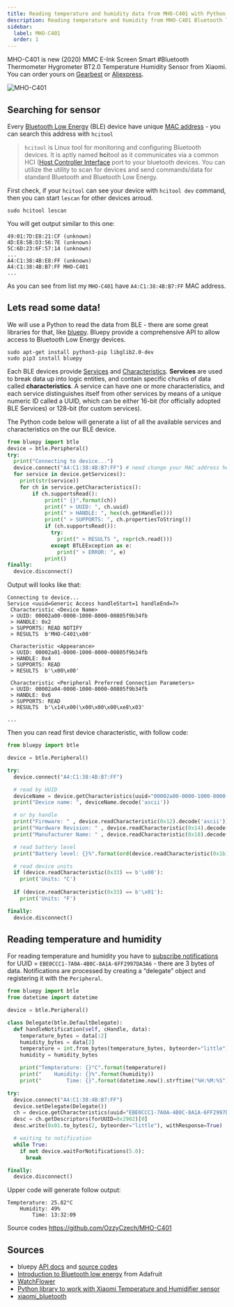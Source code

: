```yaml
---
title: Reading temperature and humidity data from MHO-C401 with Python
description: Reading temperature and humidity from MHO-C401 Bluetooth Thermometer Hygrometer using Python and bluepy library.
sidebar:
  label: MHO-C401
  order: 1 
---
```


MHO-C401 is new (2020) MMC E-Ink Screen Smart #Bluetooth Thermometer Hygrometer BT2.0 Temperature Humidity Sensor from Xiaomi. You can order yours on [Gearbest]( https://www.gearbest.com/sale/MHO-C401/) or [Aliexpress](https://www.aliexpress.com/item/4001174769598.html).

![MHO-C401](MHO-C401.jpg "MHO-C401 Bluetooth Thermometer Hygrometer")

## Searching for sensor

Every [Bluetooth Low Energy](https://en.wikipedia.org/wiki/Bluetooth_Low_Energy) (BLE) device have unique [MAC address](https://en.wikipedia.org/wiki/MAC_address) - you can search this address with `hcitool`

> `hcitool` is Linux tool for monitoring and configuring Bluetooth devices. It is aptly named **hci**tool as it communicates via a common HCI ([Host Controller Interface](https://en.wikipedia.org/wiki/Host_controller_interface_(USB,_Firewire)) port to your bluetooth devices. You
> can utilize the utility to scan for devices and send commands/data for standard Bluetooth and Bluetooth Low Energy.

First check, if your `hcitool` can see your device with `hcitool dev`  command, then you can start `lescan` for other devices arroud.

```shell
sudo hcitool lescan
```

You will get output similar to this one:

```
49:01:7D:E8:21:CF (unknown)
4D:E8:5B:D3:56:7E (unknown)
5C:6D:23:6F:57:14 (unknown)
...
A4:C1:38:4B:E8:FF (unknown)
A4:C1:38:4B:B7:FF MHO-C401
...
```

As you can see from list my `MHO-C401`  have `A4:C1:38:4B:B7:FF` MAC address.

## Lets read some data!

We will use a Python to read the data from BLE - there are some great libraries for that, like [bluepy](https://github.com/IanHarvey/bluepy). Bluepy provide a comprehensive API to allow access to Bluetooth Low Energy devices.

```shell
sudo apt-get install python3-pip libglib2.0-dev
sudo pip3 install bluepy
```

Each BLE devices provide [Services](https://www.bluetooth.com/specifications/gatt/services/) and [Characteristics](https://www.bluetooth.com/specifications/gatt/characteristics/). **Services** are used to break data up into logic entities, and contain specific chunks of data
called **characteristics**. A service can have one or more characteristics, and each service distinguishes itself from other services by means of a unique numeric ID called a UUID, which can be either 16-bit (for officially adopted BLE Services) or 128-bit (for custom services).

The Python code below will generate a list of all the available services and characteristics on the our BLE device.

```python
from bluepy import btle
device = btle.Peripheral()
try:
  print("Connecting to device...")
  device.connect("A4:C1:38:4B:B7:FF") # need change your MAC address here 
  for service in device.getServices():
    print(str(service))
    for ch in service.getCharacteristics():
        if ch.supportsRead():
          	print(" {}".format(ch))
            print(" > UUID: ", ch.uuid)
            print(" > HANDLE: ", hex(ch.getHandle()))
            print(" > SUPPORTS: ", ch.propertiesToString())
            if (ch.supportsRead()):
              try:
                print(" > RESULTS ", repr(ch.read()))
              except BTLEException as e:
                print(" > ERROR: ", e)
            print()
finally:
  device.disconnect()
```

Output will looks like that:

```
Connecting to device...
Service <uuid=Generic Access handleStart=1 handleEnd=7>
 Characteristic <Device Name>
 > UUID: 00002a00-0000-1000-8000-00805f9b34fb
 > HANDLE: 0x2
 > SUPPORTS: READ NOTIFY 
 > RESULTS  b'MHO-C401\x00'

 Characteristic <Appearance>
 > UUID: 00002a01-0000-1000-8000-00805f9b34fb
 > HANDLE: 0x4
 > SUPPORTS: READ 
 > RESULTS  b'\x00\x00'

 Characteristic <Peripheral Preferred Connection Parameters>
 > UUID: 00002a04-0000-1000-8000-00805f9b34fb
 > HANDLE: 0x6
 > SUPPORTS: READ 
 > RESULTS  b'\x14\x00(\x00\x00\x00\xe8\x03'

...
```

Then you can read first device characteristic, with follow code:

```python
from bluepy import btle

device = btle.Peripheral()

try:
  device.connect("A4:C1:38:4B:B7:FF")

  # read by UUID
  deviceName = device.getCharacteristics(uuid="00002a00-0000-1000-8000-00805f9b34fb")[0].read()
  print("Device name: ", deviceName.decode('ascii'))

  # or by handle  
  print("Firmware: " , device.readCharacteristic(0x12).decode('ascii'))
  print("Hardware Revision: " , device.readCharacteristic(0x14).decode('ascii'))
  print("Manufacturer Name: " , device.readCharacteristic(0x18).decode('ascii'))

  # read battery level
  print("Battery level: {}%".format(ord(device.readCharacteristic(0x1b))))

  # read device units
  if (device.readCharacteristic(0x33) == b'\x00'):
    print('Units: °C')
  
  if (device.readCharacteristic(0x33) == b'\x01'):
    print('Units: °F')

finally:
  device.disconnect()
```

## Reading temperature and humidity

For reading temperature and humidity you have to [subscribe notifications](https://ianharvey.github.io/bluepy-doc/notifications.html) for UUID =  `EBE0CCC1-7A0A-4B0C-8A1A-6FF2997DA3A6` - there are 3 bytes of data. Notifications are processed by creating a “delegate” object and
registering it with the `Peripheral`.

```python
from bluepy import btle
from datetime import datetime

device = btle.Peripheral()

class Delegate(btle.DefaultDelegate):
  def handleNotification(self, cHandle, data):    
    temperature_bytes = data[:2]
    humidity_bytes = data[2]
    temperature = int.from_bytes(temperature_bytes, byteorder="little") / 100.0
    humidity = humidity_bytes

    print("Tempterature: {}°C".format(temperature))
    print("    Humidity: {}%".format(humidity))
    print("        Time: {}".format(datetime.now().strftime("%H:%M:%S")))

try:  
  device.connect("A4:C1:38:4B:B7:FF")
  device.setDelegate(Delegate())
  ch = device.getCharacteristics(uuid="EBE0CCC1-7A0A-4B0C-8A1A-6FF2997DA3A6")[0]
  desc = ch.getDescriptors(forUUID=0x2902)[0]
  desc.write(0x01.to_bytes(2, byteorder="little"), withResponse=True)

  # waiting to notification
  while True:
    if not device.waitForNotifications(5.0):
      break

finally:
  device.disconnect()
```

Upper code will generate follow output:

```text
Tempterature: 25.82°C
    Humidity: 49%
        Time: 13:32:09
```

Source codes https://github.com/OzzyCzech/MHO-C401

## Sources

* bluepy [API docs](https://ianharvey.github.io/bluepy-doc/index.html) and [source codes](https://github.com/IanHarvey/bluepy)
* [Introduction to Bluetooth low energy](https://learn.adafruit.com/introduction-to-bluetooth-low-energy/gatt) from Adafruit
* [WatchFlower](https://emeric.io/WatchFlower/)
* [Python library to work with Xiaomi Temperature and Humidifier sensor](https://github.com/h4/lywsd02/blob/master/lywsd02/client.py)
* [xiaomi_bluetooth](https://github.com/andras-tim/poc/blob/master/bluetooth/xiaomi_bluetooth)
